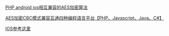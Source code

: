 [PHP android ios相互兼容的AES加密算法](https://blog.csdn.net/moqidian/article/details/51006670)

[AES加密CBC模式兼容互通四种编程语言平台【PHP、Javascript、Java、C#】](https://my.oschina.net/Jacker/blog/86383)

[IOS参考这里](https://www.cnblogs.com/leotangcn/p/4248414.html)


